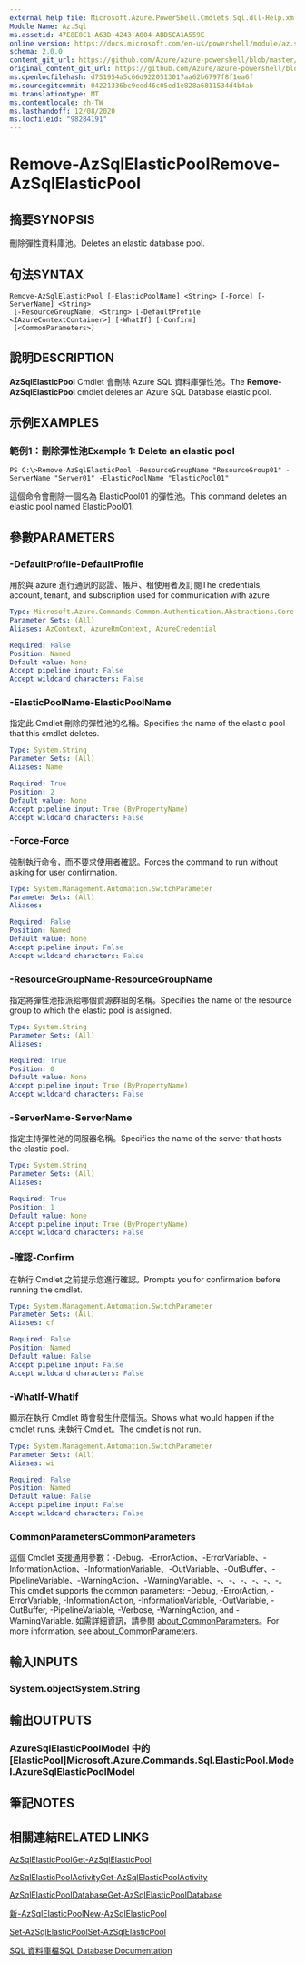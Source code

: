 ```yaml
---
external help file: Microsoft.Azure.PowerShell.Cmdlets.Sql.dll-Help.xml
Module Name: Az.Sql
ms.assetid: 47E8E8C1-A63D-4243-A004-ABD5CA1A559E
online version: https://docs.microsoft.com/en-us/powershell/module/az.sql/remove-azsqlelasticpool
schema: 2.0.0
content_git_url: https://github.com/Azure/azure-powershell/blob/master/src/Sql/Sql/help/Remove-AzSqlElasticPool.md
original_content_git_url: https://github.com/Azure/azure-powershell/blob/master/src/Sql/Sql/help/Remove-AzSqlElasticPool.md
ms.openlocfilehash: d751954a5c66d9220513017aa62b6797f8f1ea6f
ms.sourcegitcommit: 04221336bc9eed46c05ed1e828a6811534d4b4ab
ms.translationtype: MT
ms.contentlocale: zh-TW
ms.lasthandoff: 12/08/2020
ms.locfileid: "98284191"
---
```

# <span data-ttu-id="cf356-101">Remove-AzSqlElasticPool</span><span class="sxs-lookup"><span data-stu-id="cf356-101">Remove-AzSqlElasticPool</span></span>

## <span data-ttu-id="cf356-102">摘要</span><span class="sxs-lookup"><span data-stu-id="cf356-102">SYNOPSIS</span></span>
<span data-ttu-id="cf356-103">刪除彈性資料庫池。</span><span class="sxs-lookup"><span data-stu-id="cf356-103">Deletes an elastic database pool.</span></span>

## <span data-ttu-id="cf356-104">句法</span><span class="sxs-lookup"><span data-stu-id="cf356-104">SYNTAX</span></span>

```
Remove-AzSqlElasticPool [-ElasticPoolName] <String> [-Force] [-ServerName] <String>
 [-ResourceGroupName] <String> [-DefaultProfile <IAzureContextContainer>] [-WhatIf] [-Confirm]
 [<CommonParameters>]
```

## <span data-ttu-id="cf356-105">說明</span><span class="sxs-lookup"><span data-stu-id="cf356-105">DESCRIPTION</span></span>
<span data-ttu-id="cf356-106">**AzSqlElasticPool** Cmdlet 會刪除 Azure SQL 資料庫彈性池。</span><span class="sxs-lookup"><span data-stu-id="cf356-106">The **Remove-AzSqlElasticPool** cmdlet deletes an Azure SQL Database elastic pool.</span></span>

## <span data-ttu-id="cf356-107">示例</span><span class="sxs-lookup"><span data-stu-id="cf356-107">EXAMPLES</span></span>

### <span data-ttu-id="cf356-108">範例1：刪除彈性池</span><span class="sxs-lookup"><span data-stu-id="cf356-108">Example 1: Delete an elastic pool</span></span>
```
PS C:\>Remove-AzSqlElasticPool -ResourceGroupName "ResourceGroup01" -ServerName "Server01" -ElasticPoolName "ElasticPool01"
```

<span data-ttu-id="cf356-109">這個命令會刪除一個名為 ElasticPool01 的彈性池。</span><span class="sxs-lookup"><span data-stu-id="cf356-109">This command deletes an elastic pool named ElasticPool01.</span></span>

## <span data-ttu-id="cf356-110">參數</span><span class="sxs-lookup"><span data-stu-id="cf356-110">PARAMETERS</span></span>

### <span data-ttu-id="cf356-111">-DefaultProfile</span><span class="sxs-lookup"><span data-stu-id="cf356-111">-DefaultProfile</span></span>
<span data-ttu-id="cf356-112">用於與 azure 進行通訊的認證、帳戶、租使用者及訂閱</span><span class="sxs-lookup"><span data-stu-id="cf356-112">The credentials, account, tenant, and subscription used for communication with azure</span></span>

```yaml
Type: Microsoft.Azure.Commands.Common.Authentication.Abstractions.Core.IAzureContextContainer
Parameter Sets: (All)
Aliases: AzContext, AzureRmContext, AzureCredential

Required: False
Position: Named
Default value: None
Accept pipeline input: False
Accept wildcard characters: False
```

### <span data-ttu-id="cf356-113">-ElasticPoolName</span><span class="sxs-lookup"><span data-stu-id="cf356-113">-ElasticPoolName</span></span>
<span data-ttu-id="cf356-114">指定此 Cmdlet 刪除的彈性池的名稱。</span><span class="sxs-lookup"><span data-stu-id="cf356-114">Specifies the name of the elastic pool that this cmdlet deletes.</span></span>

```yaml
Type: System.String
Parameter Sets: (All)
Aliases: Name

Required: True
Position: 2
Default value: None
Accept pipeline input: True (ByPropertyName)
Accept wildcard characters: False
```

### <span data-ttu-id="cf356-115">-Force</span><span class="sxs-lookup"><span data-stu-id="cf356-115">-Force</span></span>
<span data-ttu-id="cf356-116">強制執行命令，而不要求使用者確認。</span><span class="sxs-lookup"><span data-stu-id="cf356-116">Forces the command to run without asking for user confirmation.</span></span>

```yaml
Type: System.Management.Automation.SwitchParameter
Parameter Sets: (All)
Aliases:

Required: False
Position: Named
Default value: None
Accept pipeline input: False
Accept wildcard characters: False
```

### <span data-ttu-id="cf356-117">-ResourceGroupName</span><span class="sxs-lookup"><span data-stu-id="cf356-117">-ResourceGroupName</span></span>
<span data-ttu-id="cf356-118">指定將彈性池指派給哪個資源群組的名稱。</span><span class="sxs-lookup"><span data-stu-id="cf356-118">Specifies the name of the resource group to which the elastic pool is assigned.</span></span>

```yaml
Type: System.String
Parameter Sets: (All)
Aliases:

Required: True
Position: 0
Default value: None
Accept pipeline input: True (ByPropertyName)
Accept wildcard characters: False
```

### <span data-ttu-id="cf356-119">-ServerName</span><span class="sxs-lookup"><span data-stu-id="cf356-119">-ServerName</span></span>
<span data-ttu-id="cf356-120">指定主持彈性池的伺服器名稱。</span><span class="sxs-lookup"><span data-stu-id="cf356-120">Specifies the name of the server that hosts the elastic pool.</span></span>

```yaml
Type: System.String
Parameter Sets: (All)
Aliases:

Required: True
Position: 1
Default value: None
Accept pipeline input: True (ByPropertyName)
Accept wildcard characters: False
```

### <span data-ttu-id="cf356-121">-確認</span><span class="sxs-lookup"><span data-stu-id="cf356-121">-Confirm</span></span>
<span data-ttu-id="cf356-122">在執行 Cmdlet 之前提示您進行確認。</span><span class="sxs-lookup"><span data-stu-id="cf356-122">Prompts you for confirmation before running the cmdlet.</span></span>

```yaml
Type: System.Management.Automation.SwitchParameter
Parameter Sets: (All)
Aliases: cf

Required: False
Position: Named
Default value: False
Accept pipeline input: False
Accept wildcard characters: False
```

### <span data-ttu-id="cf356-123">-WhatIf</span><span class="sxs-lookup"><span data-stu-id="cf356-123">-WhatIf</span></span>
<span data-ttu-id="cf356-124">顯示在執行 Cmdlet 時會發生什麼情況。</span><span class="sxs-lookup"><span data-stu-id="cf356-124">Shows what would happen if the cmdlet runs.</span></span>
<span data-ttu-id="cf356-125">未執行 Cmdlet。</span><span class="sxs-lookup"><span data-stu-id="cf356-125">The cmdlet is not run.</span></span>

```yaml
Type: System.Management.Automation.SwitchParameter
Parameter Sets: (All)
Aliases: wi

Required: False
Position: Named
Default value: False
Accept pipeline input: False
Accept wildcard characters: False
```

### <span data-ttu-id="cf356-126">CommonParameters</span><span class="sxs-lookup"><span data-stu-id="cf356-126">CommonParameters</span></span>
<span data-ttu-id="cf356-127">這個 Cmdlet 支援通用參數：-Debug、-ErrorAction、-ErrorVariable、-InformationAction、-InformationVariable、-OutVariable、-OutBuffer、-PipelineVariable、-WarningAction、-WarningVariable、-、-、-、-、-、-。</span><span class="sxs-lookup"><span data-stu-id="cf356-127">This cmdlet supports the common parameters: -Debug, -ErrorAction, -ErrorVariable, -InformationAction, -InformationVariable, -OutVariable, -OutBuffer, -PipelineVariable, -Verbose, -WarningAction, and -WarningVariable.</span></span> <span data-ttu-id="cf356-128">如需詳細資訊，請參閱 [about_CommonParameters](http://go.microsoft.com/fwlink/?LinkID=113216)。</span><span class="sxs-lookup"><span data-stu-id="cf356-128">For more information, see [about_CommonParameters](http://go.microsoft.com/fwlink/?LinkID=113216).</span></span>

## <span data-ttu-id="cf356-129">輸入</span><span class="sxs-lookup"><span data-stu-id="cf356-129">INPUTS</span></span>

### <span data-ttu-id="cf356-130">System.object</span><span class="sxs-lookup"><span data-stu-id="cf356-130">System.String</span></span>

## <span data-ttu-id="cf356-131">輸出</span><span class="sxs-lookup"><span data-stu-id="cf356-131">OUTPUTS</span></span>

### <span data-ttu-id="cf356-132">AzureSqlElasticPoolModel 中的 [ElasticPool]</span><span class="sxs-lookup"><span data-stu-id="cf356-132">Microsoft.Azure.Commands.Sql.ElasticPool.Model.AzureSqlElasticPoolModel</span></span>

## <span data-ttu-id="cf356-133">筆記</span><span class="sxs-lookup"><span data-stu-id="cf356-133">NOTES</span></span>

## <span data-ttu-id="cf356-134">相關連結</span><span class="sxs-lookup"><span data-stu-id="cf356-134">RELATED LINKS</span></span>

[<span data-ttu-id="cf356-135">AzSqlElasticPool</span><span class="sxs-lookup"><span data-stu-id="cf356-135">Get-AzSqlElasticPool</span></span>](./Get-AzSqlElasticPool.md)

[<span data-ttu-id="cf356-136">AzSqlElasticPoolActivity</span><span class="sxs-lookup"><span data-stu-id="cf356-136">Get-AzSqlElasticPoolActivity</span></span>](./Get-AzSqlElasticPoolActivity.md)

[<span data-ttu-id="cf356-137">AzSqlElasticPoolDatabase</span><span class="sxs-lookup"><span data-stu-id="cf356-137">Get-AzSqlElasticPoolDatabase</span></span>](./Get-AzSqlElasticPoolDatabase.md)

[<span data-ttu-id="cf356-138">新-AzSqlElasticPool</span><span class="sxs-lookup"><span data-stu-id="cf356-138">New-AzSqlElasticPool</span></span>](./New-AzSqlElasticPool.md)

[<span data-ttu-id="cf356-139">Set-AzSqlElasticPool</span><span class="sxs-lookup"><span data-stu-id="cf356-139">Set-AzSqlElasticPool</span></span>](./Set-AzSqlElasticPool.md)

[<span data-ttu-id="cf356-140">SQL 資料庫檔</span><span class="sxs-lookup"><span data-stu-id="cf356-140">SQL Database Documentation</span></span>](https://docs.microsoft.com/azure/sql-database/)


